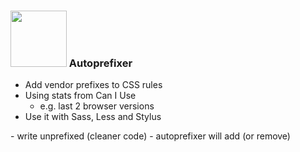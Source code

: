 ### <img src="../assets/logos/autoprefixer.png" height="90" class="plain vmiddle" /> Autoprefixer

* Add vendor prefixes to CSS rules
* Using stats from Can I Use
  * e.g. last 2 browser versions
* Use it with Sass, Less and Stylus

<aside class="notes" data-markdown>
- write unprefixed (cleaner code)
- autoprefixer will add (or remove)
</aside>